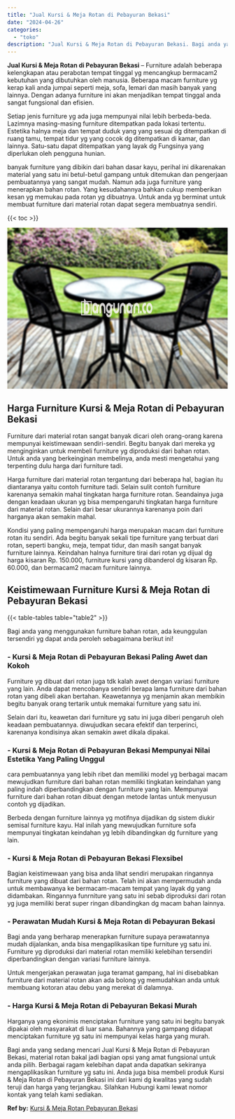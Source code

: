 ```yaml
---
title: "Jual Kursi & Meja Rotan di Pebayuran Bekasi"
date: "2024-04-26"
categories: 
  - "toko"
description: "Jual Kursi & Meja Rotan di Pebayuran Bekasi. Bagi anda yang sedang mencari Jual Kursi & Meja Rotan di Pebayuran Bekasi, material rotan bakal jadi bagian opsi..."
---
```


**Jual Kursi & Meja Rotan di Pebayuran Bekasi** – Furniture adalah beberapa kelengkapan atau perabotan tempat tinggal yg mencangkup bermacam2 kebutuhan yang dibutuhkan oleh manusia. Beberapa macam furniture yg kerap kali anda jumpai seperti meja, sofa, lemari dan masih banyak yang lainnya. Dengan adanya furniture ini akan menjadikan tempat tinggal anda sangat fungsional dan efisien.

Setiap jenis furniture yg ada juga mempunyai nilai lebih berbeda-beda. Lazimnya masing-masing furniture ditempatkan pada lokasi tertentu. Estetika halnya meja dan tempat duduk yang yang sesuai dg ditempatkan di ruang tamu, tempat tidur yg yang cocok dg ditempatkan di kamar, dan lainnya. Satu-satu dapat ditempatkan yang layak dg Fungsinya yang diperlukan oleh pengguna hunian.

banyak furniture yang dibikin dari bahan dasar kayu, perihal ini dikarenakan material yang satu ini betul-betul gampang untuk ditemukan dan pengerjaan pembuatannya yang sangat mudah. Namun ada juga furniture yang menerapkan bahan rotan. Yang kesudahannya bahkan cukup memberikan kesan yg memukau pada rotan yg dibuatnya. Untuk anda yg berminat untuk membuat furniture dari material rotan dapat segera membuatnya sendiri.

{{< toc >}}

![Jual Kursi & Meja Rotan di Pebayuran Bekasi](/images/kursi-meja-rotan-murah36.png)

## Harga Furniture Kursi & Meja Rotan di Pebayuran Bekasi

Furniture dari material rotan sangat banyak dicari oleh orang-orang karena mempunyai keistimewaan sendiri-sendiri. Begitu banyak dari mereka yg menginginkan untuk membeli furniture yg diproduksi dari bahan rotan. Untuk anda yang berkeinginan membelinya, anda mesti mengetahui yang terpenting dulu harga dari furniture tadi.

Harga furniture dari material rotan tergantung dari beberapa hal, bagian itu diantaranya yaitu contoh furniture tadi. Selain sulit contoh furniture karenanya semakin mahal tingkatan harga furniture rotan. Seandainya juga dengan keadaan ukuran yg bisa mempengaruhi tingkatan harga furniture dari material rotan. Selain dari besar ukurannya karenanya poin dari harganya akan semakin mahal.

Kondisi yang paling mempengaruhi harga merupakan macam dari furniture rotan itu sendiri. Ada begitu banyak sekali tipe furniture yang terbuat dari rotan, seperti bangku, meja, tempat tidur, dan masih sangat banyak furniture lainnya. Keindahan halnya furniture tirai dari rotan yg dijual dg harga kisaran Rp. 150.000, furniture kursi yang dibanderol dg kisaran Rp. 60.000, dan bermacam2 macam furniture lainnya.

## Keistimewaan Furniture Kursi & Meja Rotan di Pebayuran Bekasi

{{< table-tables table="table2" >}}

Bagi anda yang menggunakan furniture bahan rotan, ada keunggulan tersendiri yg dapat anda peroleh sebagaimana berikut ini!

### \- Kursi & Meja Rotan di Pebayuran Bekasi Paling Awet dan Kokoh

Furniture yg dibuat dari rotan juga tdk kalah awet dengan variasi furniture yang lain. Anda dapat mencobanya sendiri berapa lama furniture dari bahan rotan yang dibeli akan bertahan. Keawetannya yg menjamin akan membikin begitu banyak orang tertarik untuk memakai furniture yang satu ini.

Selain dari itu, keawetan dari furniture yg satu ini juga diberi pengaruh oleh keadaan pembuatannya. diwujudkan secara efektif dan terperinci, karenanya kondisinya akan semakin awet dikala dipakai.

### \- Kursi & Meja Rotan di Pebayuran Bekasi Mempunyai Nilai Estetika Yang Paling Unggul

cara pembuatannya yang lebih ribet dan memiliki model yg berbagai macam mewujudkan furniture dari bahan rotan memiliki tingkatan keindahan yang paling indah diperbandingkan dengan furniture yang lain. Mempunyai furniture dari bahan rotan dibuat dengan metode lantas untuk menyusun contoh yg dijadikan.

Berbeda dengan furniture lainnya yg motifnya dijadikan dg sistem diukir semisal furniture kayu. Hal inilah yang mewujudkan furniture sofa mempunyai tingkatan keindahan yg lebih dibandingkan dg furniture yang lain.

### \- Kursi & Meja Rotan di Pebayuran Bekasi Flexsibel

Bagian keistimewaan yang bisa anda lihat sendiri merupakan ringannya furniture yang dibuat dari bahan rotan. Telah ini akan mempermudah anda untuk membawanya ke bermacam-macam tempat yang layak dg yang didambakan. Ringannya funrniture yang satu ini sebab diproduksi dari rotan yg juga memiliki berat super ringan dibandingkan dg macam bahan lainnya.

### \- Perawatan Mudah Kursi & Meja Rotan di Pebayuran Bekasi

Bagi anda yang berharap menerapkan furniture supaya perawatannya mudah dijalankan, anda bisa mengaplikasikan tipe furniture yg satu ini. Furniture yg diproduksi dari material rotan memiliki kelebihan tersendiri diperbandingkan dengan variasi furniture lainnya.

Untuk mengerjakan perawatan juga teramat gampang, hal ini disebabkan furniture dari material rotan akan ada bolong yg memudahkan anda untuk membuang kotoran atau debu yang merekat di dalamnya.

### \- Harga Kursi & Meja Rotan di Pebayuran Bekasi Murah

Harganya yang ekonimis menciptakan furniture yang satu ini begitu banyak dipakai oleh masyarakat di luar sana. Bahannya yang gampang didapat menciptakan furniture yg satu ini mempunyai kelas harga yang murah.

Bagi anda yang sedang mencari Jual Kursi & Meja Rotan di Pebayuran Bekasi, material rotan bakal jadi bagian opsi yang amat fungsional untuk anda pilih. Berbagai ragam kelebihan dapat anda dapatkan sekiranya mengaplikasikan furniture yg satu ini. Anda juga bisa membeli produk Kursi & Meja Rotan di Pebayuran Bekasi ini dari kami dg kwalitas yang sudah teruji dan harga yang terjangkau. Silahkan Hubungi kami lewat nomor kontak yang telah kami sediakan.

**Ref by:** [Kursi & Meja Rotan Pebayuran Bekasi](https://id.wikipedia.org/wiki/Kursi)
